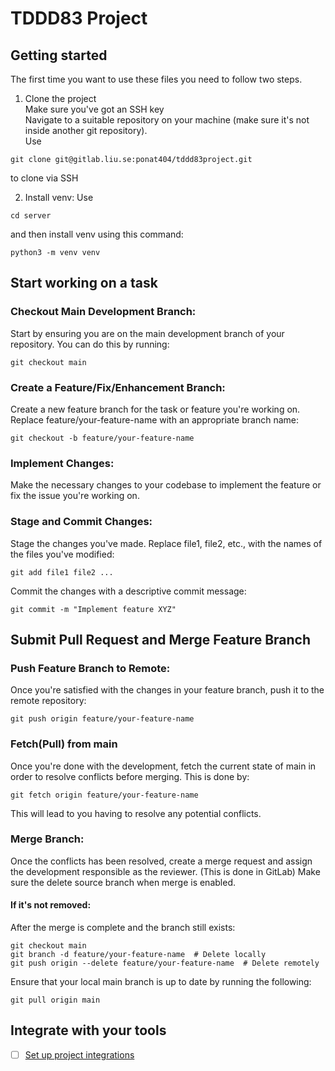 # TDDD83 Project




## Getting started
The first time you want to use these files you need to follow two steps.
1. Clone the project  
Make sure you've got an SSH key  
Navigate to a suitable repository on your machine (make sure it's not inside another git repository).  
Use
```
git clone git@gitlab.liu.se:ponat404/tddd83project.git
```
to clone via SSH


2. Install venv:
Use 
```
cd server
``` 
and then install venv using this command:
```
python3 -m venv venv
```

## Start working on a task

### Checkout Main Development Branch: 
Start by ensuring you are on the main development branch of your repository. You can do this by running:  
```
git checkout main
```

### Create a Feature/Fix/Enhancement Branch:
Create a new feature branch for the task or feature you're working on. Replace feature/your-feature-name with an appropriate branch name:
```
git checkout -b feature/your-feature-name
```

### Implement Changes:
Make the necessary changes to your codebase to implement the feature or fix the issue you're working on.  

### Stage and Commit Changes:  
Stage the changes you've made. Replace file1, file2, etc., with the names of the files you've modified:
```
git add file1 file2 ...
```
Commit the changes with a descriptive commit message:  
```
git commit -m "Implement feature XYZ"
```

## Submit Pull Request and Merge Feature Branch

### Push Feature Branch to Remote:
Once you're satisfied with the changes in your feature branch, push it to the remote repository:  
```
git push origin feature/your-feature-name
```

### Fetch(Pull) from main
Once you're done with the development, fetch the current state of main in order to resolve conflicts before merging. This is done by:
```
git fetch origin feature/your-feature-name
```
This will lead to you having to resolve any potential conflicts.


### Merge Branch:
Once the conflicts has been resolved, create a merge request and assign the development responsible as the reviewer.  (This is done in GitLab)
Make sure the delete source branch when merge is enabled.

#### If it's not removed:
After the merge is complete and the branch still exists:
```
git checkout main
git branch -d feature/your-feature-name  # Delete locally
git push origin --delete feature/your-feature-name  # Delete remotely
```  
Ensure that your local main branch is up to date by running the following:
```
git pull origin main
``` 
  
  
  
  
  
  
  
  
  
  
  
  
  
  
  
  
## Integrate with your tools

- [ ] [Set up project integrations](https://gitlab.liu.se/ponat404/tddd83project/-/settings/integrations)

